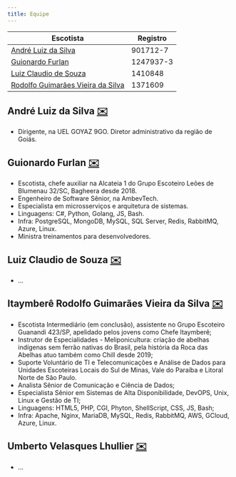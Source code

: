 ```yaml
---
title: Equipe
---
```


| Escotista                                                                  | Registro  |
| -------------------------------------------------------------------------- | --------- |
| [André Luiz da Silva](#andré-luiz-da-silva-✉️)                             | 901712-7  |
| [Guionardo Furlan](#guionardo-furlan-✉️)                                   | 1247937-3 |
| [Luiz Claudio de Souza](#luiz-claudio-de-souza-✉️)                         | 1410848   |
| [Rodolfo Guimarães Vieira da Silva](#rodolfo-guimarães-vieira-da-silva-✉️) | 1371609   |

## André Luiz da Silva [✉️](mailto:andre.ls@escoteiros.org.br)

- Dirigente, na UEL GOYAZ 9GO. Diretor administrativo da região de Goiás.

## Guionardo Furlan [✉️](mailto:guionardo.furlan@escoteiros.org.br)

- Escotista, chefe auxiliar na Alcateia 1 do Grupo Escoteiro Leões de Blumenau 32/SC, Bagheera desde 2018.
- Engenheiro de Software Sênior, na AmbevTech.
- Especialista em microsserviços e arquitetura de sistemas.
- Linguagens: C#, Python, Golang, JS, Bash.
- Infra: PostgreSQL, MongoDB, MySQL, SQL Server, Redis, RabbitMQ, Azure, Linux.
- Ministra treinamentos para desenvolvedores.

## Luiz Claudio de Souza [✉️](mailto:luiz.souza@escoteiros.org.br)

- ...

## Itaymberê Rodolfo Guimarães Vieira da Silva [✉️](mailto:rodolfo.guimaraes@escoteiros.org.br)

- Escotista Intermediário (em conclusão), assistente no Grupo Escoteiro Guanandi 423/SP, apelidado pelos jovens como Chefe Itaymberê;
- Instrutor de Especialidades - Meliponicultura: criação de abelhas indígenas sem ferrão nativas do Brasil, pela história da Roca das Abelhas atuo também como Chill desde 2019;
- Suporte Voluntário de TI e Telecomunicações e Análise de Dados para Unidades Escoteiras Locais do Sul de Minas, Vale do Paraíba e Litoral Norte de São Paulo.
- Analista Sênior de Comunicação e Ciência de Dados;
- Especialista Sênior em Sistemas de Alta Disponibilidade, DevOPS, Unix, Linux e Gestão de TI;
- Linguagens: HTML5, PHP, CGI, Phyton, ShellScript, CSS, JS, Bash;
- Infra: Apache, Nginx, MariaDB, MySQL, Redis, RabbitMQ, AWS, GCloud, Azure, Linux.

## Umberto Velasques Lhullier [✉️](mailto:umberto.lhullier@escoteiros.org.br)

- ...
